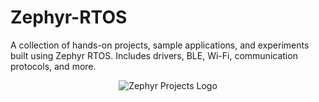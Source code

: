# Zephyr-RTOS
A collection of hands-on projects, sample applications, and experiments built using Zephyr RTOS. Includes drivers, BLE, Wi-Fi, communication protocols, and more.
<p align="center">
  <img src="https://img.shields.io/badge/Zephyr--Projects-RTOS-blueviolet?style=for-the-badge&logo=zephyr&logoColor=white" alt="Zephyr Projects Logo" />
</p>
